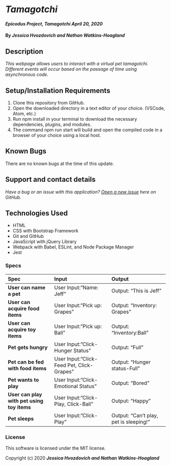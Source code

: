 # _Tamagotchi_

#### _Epicodus Project, Tamagotchi April 20, 2020_

#### By _**Jessica Hvozdovich and Nathan Watkins-Hoagland**_

## Description

_This webpage allows users to interact with a virtual pet tamagotchi. Different events will occur based on the passage of time using asynchronous code._

## Setup/Installation Requirements

1. Clone this repository from GitHub.
2. Open the downloaded directory in a text editor of your choice.
  (VSCode, Atom, etc.)
3. Run npm install in your terminal to download the necessary dependencies, plugins, and modules.
4. The command npm run start will build and open the compiled code in a browser of your choice using a local host.

## Known Bugs

There are no known bugs at the time of this update.
 
## Support and contact details

_Have a bug or an issue with this application? [Open a new issue](https://github.com/jhvozdovich/tomagotchi/issues) here on GitHub._

## Technologies Used

* HTML
* CSS with Bootstrap Framework
* Git and GitHub
* JavaScript with jQuery Library
* Webpack with Babel, ESLint, and Node Package Manager
* Jest

### Specs
| Spec | Input | Output |
| :------------- | :------------- | :------------- |
| **User can name a pet** | User Input:”Name: Jeff” | Output: “This is Jeff” |
| **User can acquire food items** | User Input:”Pick up: Grapes” | Output: “Inventory: Grapes” |
| **User can acquire toy items** | User Input:”Pick up: Ball” | Output: “Inventory:Ball” |
| **Pet gets hungry** | User Input:”Click-Hunger Status” | Output: “Full” |
| **Pet can be fed with food items** | User Input:”Click-Feed Pet, Click-Grapes” | Output: “Hunger status-Full” |
| **Pet wants to play** | User Input:”Click-Emotional Status” | Output: “Bored” |
| **User can play with pet using toy items** | User Input:”Click-Play, Click-Ball” | Output: “Happy” |
| **Pet sleeps** | User Input:”Click-Play” | Output: “Can’t play, pet is sleeping!” |


### License

This software is licensed under the MIT license.

Copyright (c) 2020 **_Jessica Hvozdovich and Nathan Watkins-Hoagland_**

